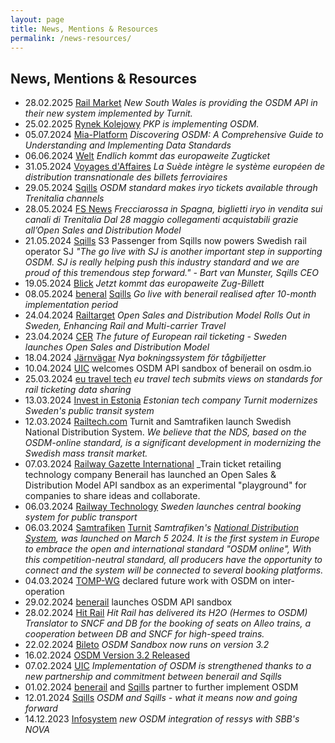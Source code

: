 ```yaml
---
layout: page
title: News, Mentions & Resources
permalink: /news-resources/
---
```


## News, Mentions & Resources

- 28.02.2025
  [Rail Market](https://de.railmarket.com/news/technology-innovation/7020-transport-for-new-south-wales-with-a-new-turnit-software-from-estonia?region=na) _New South Wales is providing the OSDM API in their new system implemented by Turnit._
- 25.02.2025
  [Rynek Kolejowy](https://www.rynek-kolejowy.pl/wiadomosci/sprzedazowa-rewolucja-w-pkp-intercity-na-horyzoncie-122292.html) _PKP is implementing OSDM._
- 05.07.2024
  [Mia-Platform](https://mia-platform.eu/blog/open-sales-distribution-model-osdm/)
  _Discovering OSDM: A Comprehensive Guide to Understanding and Implementing Data Standards_
- 06.06.2024
  [Welt](https://www.welt.de/reise/nah/article251491844/Mit-der-Bahn-ins-Ausland-Das-europaweite-Ticket-kommt.html)
  _Endlich kommt das europaweite Zugticket_
- 31.05.2024
  [Voyages d'Affaires](https://www.voyages-d-affaires.com/systeme-europeen-distribution-transnationale-ferroviaire-20240531.html)
  _La Suède intègre le système européen de distribution transnationale des
  billets ferroviaires_
- 29.05.2024
  [Sqills](https://www.sqills.com/knowledge-hub/osdm-standard-makes-iryo-tickets-available-through-trenitalia-channels)
  _OSDM standard makes iryo tickets available through Trenitalia channels_
- 28.05.2024
  [FS News](https://www.fsnews.it/it/focus-on/servizi/2024/5/28/frecciarossa-spagna-iryo-vendita-canali-trenitalia.html)
  _Frecciarossa in Spagna, biglietti iryo in vendita sui canali di Trenitalia
  Dal 28 maggio collegamenti acquistabili grazie all’Open Sales and Distribution
  Model_
- 21.05.2024
  [Sqills](https://www.sqills.com/knowledge-hub/s3-passenger-from-sqills-now-powers-swedish-rail-operator-sj)
  S3 Passenger from Sqills now powers Swedish rail operator SJ _"The go live
  with SJ is another important step in supporting OSDM. SJ is really helping
  push this industry standard and we are proud of this tremendous step
  forward." - Bart van Munster, Sqills CEO_
- 19.05.2024
  [Blick](https://www.blick.ch/wirtschaft/sbb-mit-an-bord-jetzt-kommt-das-europaweite-zug-billett-id19755001.html)
  _Jetzt kommt das europaweite Zug-Billett_
- 08.05.2024 [beneral](https://benerail.com/news/launch-sqills-s3-for-benerail/)
  [Sqills](https://www.sqills.com/knowledge-hub/go-live-with-benerail-a-fact-after-10-month-implementation-period)
  _Go live with benerail realised after 10-month implementation period_
- 24.04.2024
  [Railtarget](https://www.railtarget.eu/business/open-sales-and-distribution-model-rolls-out-in-sweden-enhancing-rail-and-multicarrier-travel-8284.html)
  _Open Sales and Distribution Model Rolls Out in Sweden, Enhancing Rail and
  Multi-carrier Travel_
- 23.04.2024
  [CER](https://www.cer.be/cer-press-releases/the-future-of-european-rail-ticketing-sweden-launches-open-sales-and-distribution-model)
  _The future of European rail ticketing - Sweden launches Open Sales and
  Distribution Model_
- 18.04.2024
  [Järnvägar](https://jarnvagar.nu/nya-bokningssystem-for-tagbiljetter/) _Nya
  bokningssystem för tågbiljetter_
- 10.04.2024
  [UIC](https://uic.org/com/enews/article/uic-welcomes-osdm-api-sandbox-of-benerail-on-osdm-io)
  welcomes OSDM API sandbox of benerail on osdm.io
- 25.03.2024
  [eu travel tech](https://eutraveltech.eu/eu-travel-tech-submits-views-on-standards-for-rail-ticketing-data-sharing/)
  _eu travel tech submits views on standards for rail ticketing data sharing_
- 13.03.2024
  [Invest in Estonia](https://investinestonia.com/estonian-tech-company-turnit-modernises-swedens-public-transit-system/)
  _Estonian tech company Turnit modernizes Sweden&apos;s public transit system_
- 12.03.2024
  [Railtech.com](https://www.railtech.com/digitalisation/2024/03/12/turnit-and-samtrafiken-launch-swedish-national-distribution-system/)
  Turnit and Samtrafiken launch Swedish National Distribution System. _We
  believe that the NDS, based on the OSDM-online standard, is a significant
  development in modernizing the Swedish mass transit market._
- 07.03.2024
  [Railway Gazette International](https://www.railwaygazette.com/business/open-sales-and-distribution-model-api-sandbox-launched/66053.article)
  \_Train ticket retailing technology company Benerail has launched an Open
  Sales & Distribution Model API sandbox as an experimental "playground" for
  companies to share ideas and collaborate.
- 06.03.2024
  [Railway Technology](https://www.railway-technology.com/news/sweden-central-booking-system-public-transport/)
  _Sweden launches central booking system for public transport_
- 06.03.2024
  [Samtrafiken](https://www.linkedin.com/feed/update/urn:li:activity:7171056852099686401/)
  [Turnit](https://blog.turnit.com/turnit-and-samtrafiken-launch-swedish-national-distribution-system)
  _Samtrafiken's
  [National Distribution System](https://samtrafiken.se/services/national-distribution-system/),
  was launched on March 5 2024. It is the first system in Europe to embrace the
  open and international standard "OSDM online", With this competition-neutral
  standard, all producers have the opportunity to connect and the system will be
  connected to several booking platforms._
- 04.03.2024 [TOMP-WG](https://tomp-wg.org/?p=747) declared future work with
  OSDM on inter-operation
- 29.02.2024
  [benerail](https://benerail.com/news/benerail-launches-osdm-api-sandbox/)
  launches OSDM API sandbox
- 28.02.2024 [Hit Rail](https://www.hitrail.com/OSDM-H2O-Translator-for-SNCF)
  _Hit Rail has delivered its H2O (Hermes to OSDM) Translator to SNCF and DB for
  the booking of seats on Alleo trains, a cooperation between DB and SNCF for
  high-speed trains._
- 22.02.2024
  [Bileto](https://www.bileto.com/en/blog/developer-osdm-sandbox-now-runs-on-version-32)
  _OSDM Sandbox now runs on version 3.2_
- 16.02.2024
  [OSDM Version 3.2 Released](https://osdm.io/osdm/update/2024/02/16/OSDM-V3.2-released/)
- 07.02.2024
  [UIC](https://uic.org/com/enews/article/implementation-of-osdm-is-strengthened-thanks-to-a-new-partnership-and)
  _Implementation of OSDM is strengthened thanks to a new partnership and
  commitment between benerail and Sqills_
- 01.02.2024
  [benerail](https://benerail.com/news/benerail-and-sqills-join-forces-to-further-implement-standardisation/)
  and
  [Sqills](https://www.sqills.com/knowledge-hub/sqills-and-benerail-join-forces-to-further-implement-osdm-standardisation)
  partner to further implement OSDM
- 12.01.2024
  [Sqills](https://www.sqills.com/knowledge-hub/osdm-and-sqills-what-it-means-now-and-going-forward)
  _OSDM and Sqills - what it means now and going forward_
- 14.12.2023
  [Infosystem](https://www.infosystem.ch/aktuelles/ressys-osdm-integration) _new
  OSDM integration of ressys with SBB's NOVA_
